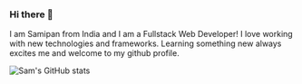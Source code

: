 ### Hi there 👋

I am Samipan from India and I am a Fullstack Web Developer! I love working with new technologies and frameworks. Learning something new always excites me and welcome to my github profile.

![Sam's GitHub stats](https://github-readme-stats.vercel.app/api?username=NexusX45&show_icons=true&theme=onedark)


<!--
**NexusX45/NexusX45** is a ✨ _special_ ✨ repository because its `README.md` (this file) appears on your GitHub profile.

Here are some ideas to get you started:

- 🔭 I’m currently working on ...
- 🌱 I’m currently learning ...
- 👯 I’m looking to collaborate on ...
- 🤔 I’m looking for help with ...
- 💬 Ask me about ...
- 📫 How to reach me: ...
- 😄 Pronouns: ...
- ⚡ Fun fact: ...
-->
